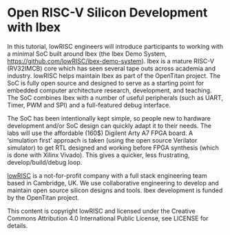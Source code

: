 # Open RISC-V Silicon Development with Ibex

In this tutorial, lowRISC engineers will introduce participants to working with a minimal SoC built around Ibex (the Ibex Demo System, https://github.com/lowRISC/ibex-demo-system). Ibex is a mature RISC-V (RV32IMCB) core which has seen several tape outs across academia and industry. lowRISC helps maintain Ibex as part of the OpenTitan project. The SoC is fully open source and designed to serve as a starting point for embedded computer architecture research, development, and teaching. The SoC combines Ibex with a number of useful peripherals (such as UART, Timer, PWM and SPI) and a full-featured debug interface.

The SoC has been intentionally kept simple, so people new to hardware development and/or SoC design can quickly adapt it to their needs. The labs will use the affordable (160$) Digilent Arty A7 FPGA board. A ‘simulation first’ approach is taken (using the open source Verilator simulator) to get RTL designed and working before FPGA synthesis (which is done with Xilinx Vivado). This gives a quicker, less frustrating, develop/build/debug loop.

[lowRISC](https://lowrisc.org/) is a not-for-profit company with a full stack engineering team based in Cambridge, UK. We use collaborative engineering to develop and maintain open source silicon designs and tools. Ibex development is funded by the OpenTitan project.

This content is copyright lowRISC and licensed under the Creative Commons Attribution 4.0 International Public License, see LICENSE for details.
